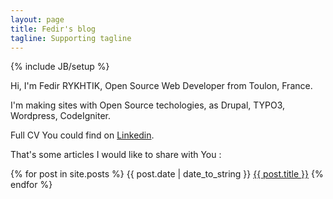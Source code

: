 ```yaml
---
layout: page
title: Fedir's blog
tagline: Supporting tagline
---
```

{% include JB/setup %}

Hi, I'm Fedir RYKHTIK, Open Source Web Developer from Toulon, France.

I'm making sites with Open Source techologies, as Drupal, TYPO3, Wordpress, CodeIgniter.

Full CV You could find on [Linkedin](http://www.linkedin.com/pub/fedir-rykhtik/14/64/a84).

That's some articles I would like to share with You :

{% for post in site.posts %}
{{ post.date | date_to_string }} <a href="{{ BASE_PATH }}{{ post.url }}">{{ post.title }}</a>
{% endfor %}
